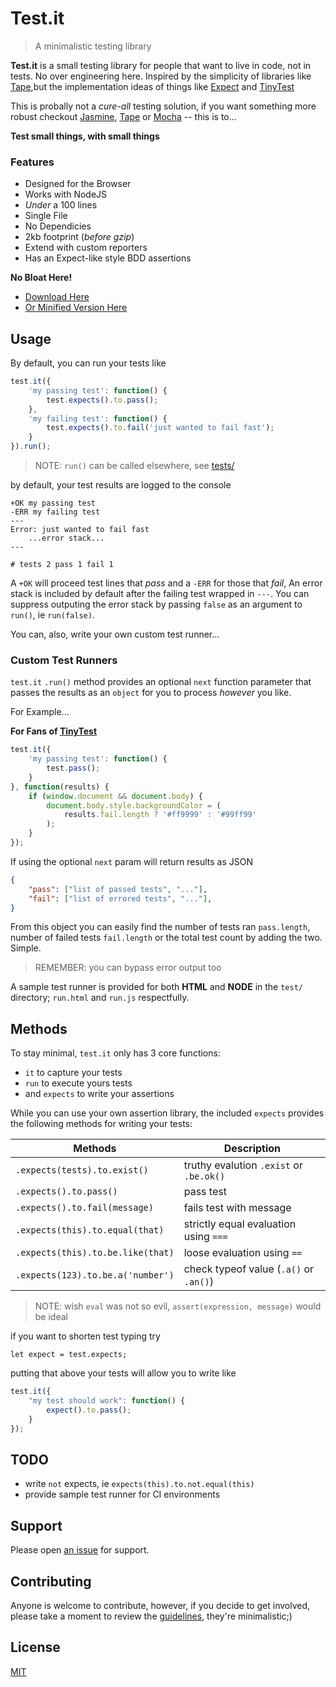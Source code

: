 # Test.it

> A minimalistic testing library

**Test.it** is a small testing library for people that want to live in code, not in tests.  No over engineering here.  Inspired by the simplicity of libraries like [Tape](https://github.com/substack/tape),but the implementation ideas of things like [Expect](https://github.com/Automattic/expect.js) and [TinyTest](https://github.com/joewalnes/jstinytest)

This is probally not a *cure-all* testing solution, if you want something more robust checkout [Jasmine](https://jasmine.github.io/), [Tape](https://github.com/substack/tape) or [Mocha](https://mochajs.org/) -- this is to...

**Test small things, with small things**

### Features

- Designed for the Browser
- Works with NodeJS
- *Under* a 100 lines
- Single File
- No Dependicies
- 2kb footprint (*before gzip*)
- Extend with custom reporters
- Has an Expect-like style BDD assertions

**No Bloat Here!**

- [Download Here](https://raw.githubusercontent.com/n2geoff/testit/master/src/testit.js)
- [Or Minified  Version Here](https://raw.githubusercontent.com/n2geoff/testit/master/src/testit.min.js)

## Usage

By default, you can run your tests like

```js
test.it({
    'my passing test': function() {
        test.expects().to.pass();
    },
    'my failing test': function() {
        test.expects().to.fail('just wanted to fail fast');
    }
}).run();
```
> NOTE: `run()` can be called elsewhere, see [tests/](test/run.html)

by default, your test results are logged to the console

```
+OK my passing test
-ERR my failing test
---
Error: just wanted to fail fast
    ...error stack...
---

# tests 2 pass 1 fail 1
```

A `+OK` will proceed test lines that *pass* and a `-ERR` for those that *fail*, An error stack is included by default after the failing test wrapped in `---`.  You can suppress outputing the error stack by passing `false` as an argument to `run()`, ie `run(false)`.

You can, also, write your own custom test runner...

### Custom Test Runners

`test.it` `.run()` method provides an optional `next` function parameter that passes the results as an `object` for you to process *however* you like.

For Example...

**For Fans of [TinyTest](https://github.com/joewalnes/jstinytest)**

```js
test.it({
    'my passing test': function() {
        test.pass();
    }
}, function(results) {
    if (window.document && document.body) {
        document.body.style.backgroundColor = (
            results.fail.length ? '#ff9999' : '#99ff99'
        );
    }
});
```

If using the optional `next` param will return results as JSON

```json
{
    "pass": ["list of passed tests", "..."],
    "fail": ["list of errored tests", "..."],
}
```

From this object you can easily find the number of tests ran `pass.length`, number of failed tests `fail.length` or the total test count by adding the two.  Simple.

> REMEMBER: you can bypass error output too

A sample test runner is provided for both **HTML** and **NODE** in the `test/` directory; `run.html` and `run.js` respectfully.

## Methods

To stay minimal, `test.it` only has 3 core functions:
- `it` to capture your tests
- `run` to execute yours tests
- and `expects` to write your assertions

While you can use your own assertion library, the included `expects` provides the following methods for writing your tests:

| Methods                           | Description                             |
| --------------------------------- | --------------------------------------- |
| `.expects(tests).to.exist()`      | truthy evalution `.exist` or `.be.ok()` |
| `.expects().to.pass()`            | pass test                               |
| `.expects().to.fail(message)`     | fails test with message                 |
| `.expects(this).to.equal(that)`   | strictly equal evaluation using `===`   |
| `.expects(this).to.be.like(that)` | loose evaluation using `==`             |
| `.expects(123).to.be.a('number')` | check typeof value (`.a()` or `.an()`)  |

> NOTE: wish `eval` was not so evil, `assert(expression, message)` would be ideal

if you want to shorten test typing try

    let expect = test.expects;

putting that above your tests will allow you to write like

```js
test.it({
    "my test should work": function() {
        expect().to.pass();
    }
});

```

## TODO

- write `not` expects, ie `expects(this).to.not.equal(this)`
- provide sample test runner for CI environments

## Support

Please open [an issue](https://github.com/n2geoff/testit/issues/new) for support.

## Contributing

Anyone is welcome to contribute, however, if you decide to get involved, please take a moment to review the [guidelines](CONTRIBUTING.md), they're minimalistic;)

## License

[MIT](LICENSE)
